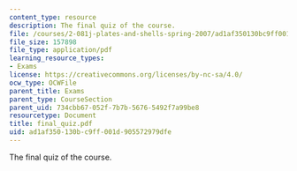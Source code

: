 ```yaml
---
content_type: resource
description: The final quiz of the course.
file: /courses/2-081j-plates-and-shells-spring-2007/ad1af350130bc9ff001d905572979dfe_final_quiz.pdf
file_size: 157898
file_type: application/pdf
learning_resource_types:
- Exams
license: https://creativecommons.org/licenses/by-nc-sa/4.0/
ocw_type: OCWFile
parent_title: Exams
parent_type: CourseSection
parent_uid: 734cbb67-052f-7b7b-5676-5492f7a99be8
resourcetype: Document
title: final_quiz.pdf
uid: ad1af350-130b-c9ff-001d-905572979dfe
---
```

The final quiz of the course.